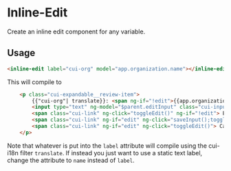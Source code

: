 # Inline-Edit

Create an inline edit component for any variable.

## Usage

```html
<inline-edit label="cui-org" model="app.organization.name"></inline-edit>
```

This will compile to

```html
    <p class="cui-expandable__review-item">
        {{"cui-org"| translate}}: <span ng-if="!edit">{{app.organization.name}}</span>
        <input type="text" ng-model="$parent.editInput" class="cui-input" ng-change="sayInput()" ng-init="matchModels()" ng-if="edit"/>
        <span class="cui-link" ng-click="toggleEdit()" ng-if="!edit"> Edit</span>
        <span class="cui-link" ng-if="edit" ng-click="saveInput();toggleEdit();"> Save</span>
        <span class="cui-link" ng-if="edit" ng-click="toggleEdit()"> Cancel</span>
    </p>
```

Note that whatever is put into the `label` attribute will compile using the cui-i18n filter `translate`. If instead you just want to use a static text label, change the attribute to `name` instead of `label`.